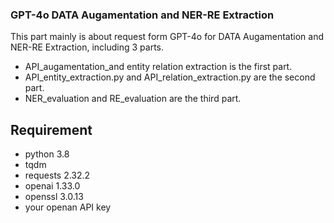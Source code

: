 ### GPT-4o DATA Augamentation and NER-RE Extraction
This part mainly is about request form GPT-4o for DATA Augamentation and NER-RE Extraction, including 3 parts.
- API_augamentation_and entity relation extraction is the first part.
- API_entity_extraction.py and API_relation_extraction.py are the second part.
- NER_evaluation and RE_evaluation are the third part.

## Requirement
- python 3.8
- tqdm
- requests 2.32.2
- openai 1.33.0
- openssl 3.0.13
- your openan API key
